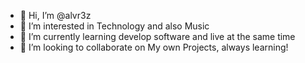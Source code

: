 - 👋 Hi, I’m @alvr3z
- 👀 I’m interested in Technology and also Music
- 🌱 I’m currently learning develop software and live at the same time
- 💞️ I’m looking to collaborate on My own Projects, always learning!
<!---
alvr3z/alvr3z is a ✨ special ✨ repository because its `README.md` (this file) appears on your GitHub profile.
You can click the Preview link to take a look at your changes.
--->
